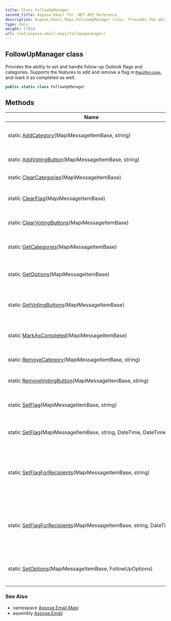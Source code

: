 ```yaml
---
title: Class FollowUpManager
second_title: Aspose.Email for .NET API Reference
description: Aspose.Email.Mapi.FollowUpManager class. Provides the ability to set and handle followup Outlook flags and categories. Supports the features to add and remove a flag in MapiMessage and mark it as completed as well
type: docs
weight: 17810
url: /net/aspose.email.mapi/followupmanager/
---
```

## FollowUpManager class

Provides the ability to set and handle follow-up Outlook flags and categories. Supports the features to add and remove a flag in [`MapiMessage`](../mapimessage/), and mark it as completed as well.

```csharp
public static class FollowUpManager
```

## Methods

| Name | Description |
| --- | --- |
| static [AddCategory](../../aspose.email.mapi/followupmanager/addcategory/)(MapiMessageItemBase, string) | Adds the category for a message. |
| static [AddVotingButton](../../aspose.email.mapi/followupmanager/addvotingbutton/)(MapiMessageItemBase, string) | Adds the voting button. |
| static [ClearCategories](../../aspose.email.mapi/followupmanager/clearcategories/)(MapiMessageItemBase) | Clears the categories. |
| static [ClearFlag](../../aspose.email.mapi/followupmanager/clearflag/)(MapiMessageItemBase) | Clears the follow-up flag and reminder. |
| static [ClearVotingButtons](../../aspose.email.mapi/followupmanager/clearvotingbuttons/)(MapiMessageItemBase) | Deletes the voting buttons. |
| static [GetCategories](../../aspose.email.mapi/followupmanager/getcategories/)(MapiMessageItemBase) | Get the available message categories. |
| static [GetOptions](../../aspose.email.mapi/followupmanager/getoptions/)(MapiMessageItemBase) | Gets the follow-up options of a message. |
| static [GetVotingButtons](../../aspose.email.mapi/followupmanager/getvotingbuttons/)(MapiMessageItemBase) | Get the available message voting buttons. |
| static [MarkAsCompleted](../../aspose.email.mapi/followupmanager/markascompleted/)(MapiMessageItemBase) | Marks the flagged message as completed. |
| static [RemoveCategory](../../aspose.email.mapi/followupmanager/removecategory/)(MapiMessageItemBase, string) | Removes the category. |
| static [RemoveVotingButton](../../aspose.email.mapi/followupmanager/removevotingbutton/)(MapiMessageItemBase, string) | Removes the voting button. |
| static [SetFlag](../../aspose.email.mapi/followupmanager/setflag/#setflag)(MapiMessageItemBase, string) | Sets the follow-up flag for a message. |
| static [SetFlag](../../aspose.email.mapi/followupmanager/setflag/#setflag_1)(MapiMessageItemBase, string, DateTime, DateTime) | Sets the follow-up flag for a message. |
| static [SetFlagForRecipients](../../aspose.email.mapi/followupmanager/setflagforrecipients/#setflagforrecipients)(MapiMessageItemBase, string) | Sets the flag for a draft message to remind recipients to follow-up. |
| static [SetFlagForRecipients](../../aspose.email.mapi/followupmanager/setflagforrecipients/#setflagforrecipients_1)(MapiMessageItemBase, string, DateTime) | Sets the flag for a draft message to remind recipients to follow-up. |
| static [SetOptions](../../aspose.email.mapi/followupmanager/setoptions/)(MapiMessageItemBase, FollowUpOptions) | Sets the additional follow-up options for a message. |

### See Also

* namespace [Aspose.Email.Mapi](../../aspose.email.mapi/)
* assembly [Aspose.Email](../../)


